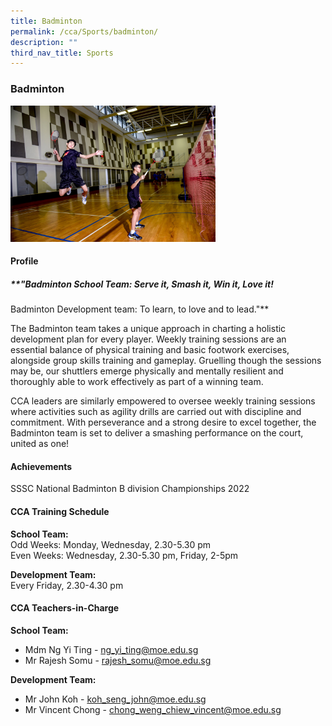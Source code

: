 ```yaml
---
title: Badminton
permalink: /cca/Sports/badminton/
description: ""
third_nav_title: Sports
---
```

### **Badminton**

<img src="/images/Badminton.jpg" 
     style="width:65%">
		 
#### **Profile**

##### **"Badminton School Team: Serve it, Smash it, Win it, Love it!<br>
Badminton Development team: To learn, to love and to lead."**

The Badminton team takes a unique approach in charting a holistic development plan for every player. Weekly training sessions are an essential balance of physical training and basic footwork exercises, alongside group skills training and gameplay. Gruelling though the sessions may be, our shuttlers emerge physically and mentally resilient and thoroughly able to work effectively as part of a winning team.

CCA leaders are similarly empowered to oversee weekly training sessions where activities such as agility drills are carried out with discipline and commitment. With perseverance and a strong desire to excel together, the Badminton team is set to deliver a smashing performance on the court, united as one!

#### **Achievements**

SSSC National Badminton B division Championships 2022

#### **CCA Training Schedule**

**School Team:**<br>
Odd Weeks: Monday, Wednesday,  2.30-5.30 pm<br>
Even Weeks: Wednesday, 2.30-5.30 pm, Friday, 2-5pm

**Development Team:**<br>
Every Friday, 2.30-4.30 pm

#### **CCA Teachers-in-Charge**

**School Team:**<br>
* Mdm Ng Yi Ting - [ng_yi_ting@moe.edu.sg](mailto:ng_yi_ting@moe.edu.sg)
* Mr Rajesh Somu - [rajesh_somu@moe.edu.sg](mailto:rajesh_somu@moe.edu.sg)

**Development Team:**<br>
* Mr John Koh - [koh_seng_john@moe.edu.sg](mailto:koh_seng_john@moe.edu.sg)
* Mr Vincent Chong - [chong_weng_chiew_vincent@moe.edu.sg](mailto:chong_weng_chiew_vincent@moe.edu.sg)
